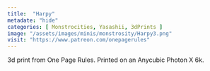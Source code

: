 ```yaml
---
title:  "Harpy"
metadate: "hide"
categories: [ Monstrocities, Yasashii, 3dPrints ]
image: "/assets/images/minis/monstrosity/Harpy3.png"
visit: "https://www.patreon.com/onepagerules"
---
```

3d print from One Page Rules. 
Printed on an Anycubic Photon X 6k.